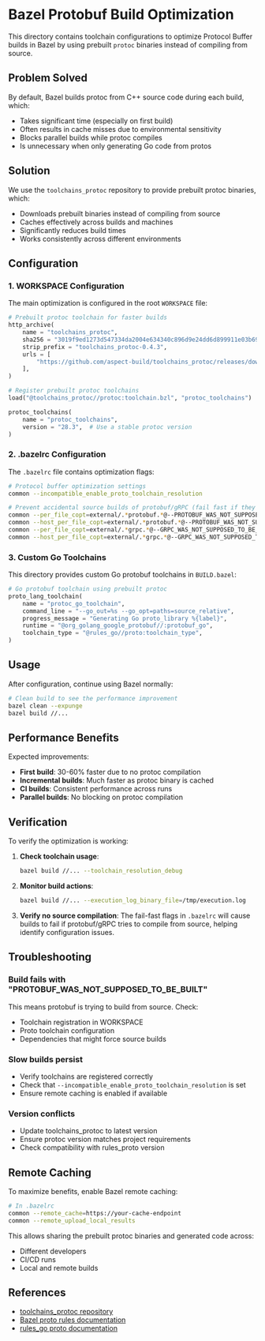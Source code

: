 # Bazel Protobuf Build Optimization

This directory contains toolchain configurations to optimize Protocol Buffer builds in Bazel by using prebuilt `protoc` binaries instead of compiling from source.

## Problem Solved

By default, Bazel builds protoc from C++ source code during each build, which:
- Takes significant time (especially on first build)
- Often results in cache misses due to environmental sensitivity
- Blocks parallel builds while protoc compiles
- Is unnecessary when only generating Go code from protos

## Solution

We use the `toolchains_protoc` repository to provide prebuilt protoc binaries, which:
- Downloads prebuilt binaries instead of compiling from source
- Caches effectively across builds and machines
- Significantly reduces build times
- Works consistently across different environments

## Configuration

### 1. WORKSPACE Configuration

The main optimization is configured in the root `WORKSPACE` file:

```python
# Prebuilt protoc toolchain for faster builds
http_archive(
    name = "toolchains_protoc",
    sha256 = "3019f9ed1273d547334da2004e634340c896d9e24dd6d899911e03b694fdc1f5",
    strip_prefix = "toolchains_protoc-0.4.3", 
    urls = [
        "https://github.com/aspect-build/toolchains_protoc/releases/download/v0.4.3/toolchains_protoc-v0.4.3.tar.gz",
    ],
)

# Register prebuilt protoc toolchains
load("@toolchains_protoc//protoc:toolchain.bzl", "protoc_toolchains")

protoc_toolchains(
    name = "protoc_toolchains",
    version = "28.3",  # Use a stable protoc version
)
```

### 2. .bazelrc Configuration  

The `.bazelrc` file contains optimization flags:

```bash
# Protocol buffer optimization settings
common --incompatible_enable_proto_toolchain_resolution

# Prevent accidental source builds of protobuf/gRPC (fail fast if they try to build from source)
common --per_file_copt=external/.*protobuf.*@--PROTOBUF_WAS_NOT_SUPPOSED_TO_BE_BUILT
common --host_per_file_copt=external/.*protobuf.*@--PROTOBUF_WAS_NOT_SUPPOSED_TO_BE_BUILT
common --per_file_copt=external/.*grpc.*@--GRPC_WAS_NOT_SUPPOSED_TO_BE_BUILT
common --host_per_file_copt=external/.*grpc.*@--GRPC_WAS_NOT_SUPPOSED_TO_BE_BUILT
```

### 3. Custom Go Toolchains

This directory provides custom Go protobuf toolchains in `BUILD.bazel`:

```python
# Go protobuf toolchain using prebuilt protoc
proto_lang_toolchain(
    name = "protoc_go_toolchain",
    command_line = "--go_out=%s --go_opt=paths=source_relative",
    progress_message = "Generating Go proto_library %{label}",
    runtime = "@org_golang_google_protobuf//:protobuf_go",
    toolchain_type = "@rules_go//proto:toolchain_type",
)
```

## Usage

After configuration, continue using Bazel normally:

```bash
# Clean build to see the performance improvement
bazel clean --expunge
bazel build //...
```

## Performance Benefits

Expected improvements:
- **First build**: 30-60% faster due to no protoc compilation
- **Incremental builds**: Much faster as protoc binary is cached
- **CI builds**: Consistent performance across runs
- **Parallel builds**: No blocking on protoc compilation

## Verification

To verify the optimization is working:

1. **Check toolchain usage**:
   ```bash
   bazel build //... --toolchain_resolution_debug
   ```

2. **Monitor build actions**:
   ```bash
   bazel build //... --execution_log_binary_file=/tmp/execution.log
   ```

3. **Verify no source compilation**:
   The fail-fast flags in `.bazelrc` will cause builds to fail if protobuf/gRPC
   tries to compile from source, helping identify configuration issues.

## Troubleshooting

### Build fails with "PROTOBUF_WAS_NOT_SUPPOSED_TO_BE_BUILT"

This means protobuf is trying to build from source. Check:
- Toolchain registration in WORKSPACE
- Proto toolchain configuration
- Dependencies that might force source builds

### Slow builds persist

- Verify toolchains are registered correctly
- Check that `--incompatible_enable_proto_toolchain_resolution` is set
- Ensure remote caching is enabled if available

### Version conflicts

- Update toolchains_protoc to latest version
- Ensure protoc version matches project requirements
- Check compatibility with rules_proto version

## Remote Caching

To maximize benefits, enable Bazel remote caching:

```bash
# In .bazelrc
common --remote_cache=https://your-cache-endpoint
common --remote_upload_local_results
```

This allows sharing the prebuilt protoc binaries and generated code across:
- Different developers
- CI/CD runs
- Local and remote builds

## References

- [toolchains_protoc repository](https://github.com/aspect-build/toolchains_protoc)
- [Bazel proto rules documentation](https://bazel.build/reference/be/protocol-buffer)
- [rules_go proto documentation](https://github.com/bazelbuild/rules_go/blob/master/docs/go/core/rules.md#proto)